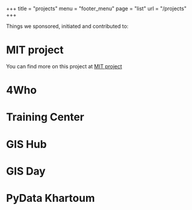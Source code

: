 +++
title = "projects"
menu = "footer_menu"
page = "list"
url = "/projects"
+++

Things we sponsored, initiated and contributed to:

# MIT project

You can find more on this project at [MIT project](/projects/mit)

# 4Who

# Training Center

# GIS Hub

# GIS Day

# PyData Khartoum
